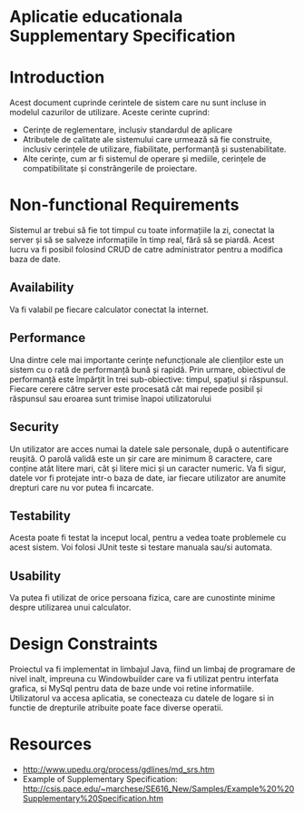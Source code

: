 # Aplicatie educationala Supplementary Specification

# Introduction
Acest document cuprinde cerintele de sistem care nu sunt incluse in modelul cazurilor de utilizare. Aceste cerinte cuprind:
- Cerințe  de reglementare, inclusiv standardul de aplicare
- Atributele de calitate ale sistemului care urmează să fie construite, inclusiv cerințele de utilizare, fiabilitate, performanță și sustenabilitate.
- Alte cerințe, cum ar fi sistemul de operare și mediile, cerințele de compatibilitate și constrângerile de proiectare.

# Non-functional Requirements

Sistemul ar trebui să fie tot timpul cu toate informațiile la zi, conectat la server și să se salveze informațiile în timp real, fără să se piardă. Acest lucru va fi posibil folosind CRUD de catre administrator pentru a modifica baza de date.

## Availability

Va fi valabil pe fiecare calculator conectat la internet.

## Performance

Una dintre cele mai importante cerințe nefuncționale ale clienților este un sistem cu o rată de performanță bună și rapidă. Prin urmare, obiectivul de performanță este împărțit în trei sub-obiective: timpul, spațiul și răspunsul. Fiecare cerere către server este procesată cât mai repede posibil și răspunsul sau eroarea sunt trimise înapoi utilizatorului

## Security

Un utilizator are acces numai la datele sale personale, după o autentificare reușită. O parolă validă este un șir care are minimum 8 caractere, care conține atât litere mari, cât și litere mici și un caracter numeric. Va fi sigur, datele vor fi protejate intr-o baza de date, iar fiecare utilizator are anumite drepturi care nu vor putea fi incarcate.

## Testability

Acesta poate fi testat la inceput local, pentru a vedea toate problemele cu acest sistem. Voi folosi JUnit teste si testare manuala sau/si automata.

## Usability

Va putea fi utilizat de orice persoana fizica, care are cunostinte minime despre utilizarea unui calculator.

# Design Constraints

Proiectul va fi implementat in limbajul Java, fiind un limbaj de programare de nivel inalt, impreuna cu Windowbuilder  care va fi utilizat pentru  interfata grafica, si MySql pentru data de baze unde voi retine informatiile. 
Utilizatorul va accesa aplicatia, se conecteaza cu datele de logare si in functie de drepturile atribuite poate face diverse operatii.


# Resources

* http://www.upedu.org/process/gdlines/md_srs.htm
* Example of Supplementary Specification: http://csis.pace.edu/~marchese/SE616_New/Samples/Example%20%20Supplementary%20Specification.htm
